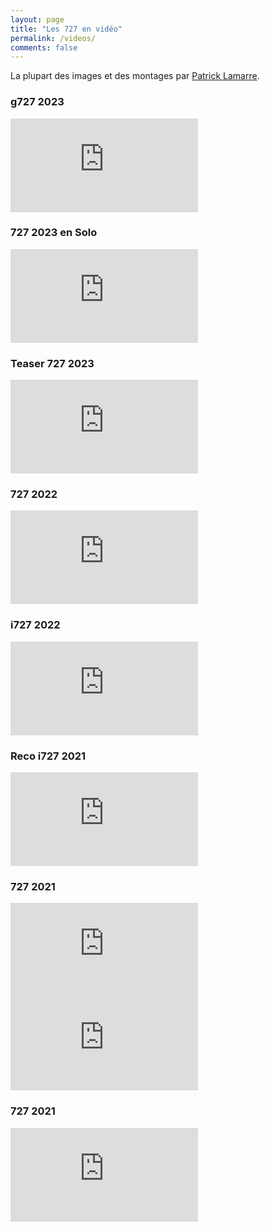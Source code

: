 ```yaml
---
layout: page
title: "Les 727 en vidéo"
permalink: /videos/
comments: false
---
```


La plupart des images et des montages par [Patrick Lamarre](https://www.youtube.com/@PaTVenture34/).

### g727 2023

<div class="video"><iframe class="video" src="https://www.youtube.com/embed/Bo42Ue6Qtvk?si=k_lsPyRZWOE4hf1n" title="YouTube video player" frameborder="0" allow="accelerometer; autoplay; clipboard-write; encrypted-media; gyroscope; picture-in-picture; web-share" allowfullscreen></iframe></div>

### 727 2023 en Solo
<div class="video"><iframe class="video" src="https://www.youtube.com/embed/PzbZjQmNVEQ?si=NFQBWEg0Sz9Av4lr" title="YouTube video player" frameborder="0" all ow="accelerometer; autoplay; clipboard-write; encrypted-media; gyroscope; picture-in-picture; web-share" allowfullscreen></iframe></div>

### Teaser 727 2023

<div class="video"><iframe class="video" src="https://www.youtube.com/embed/GmXJpr1n7FQ?si=xMhgQw-pTMfZzk0-" title="YouTube video player" frameborder="0" allow="accelerometer; autoplay; clipboard-write; encrypted-media; gyroscope; picture-in-picture; web-share" allowfullscreen></iframe></div>

### 727 2022

<div class="video"><iframe class="video" src="https://www.youtube.com/embed/HOPULxl3c_8" title="YouTube video player" frameborder="0" allow="accelerometer; autoplay; clipboard-write; encrypted-media; gyroscope; picture-in-picture" allowfullscreen></iframe></div>

### i727 2022 

<div class="video"><iframe class="video" src="https://www.youtube.com/embed/mLG9Mg06Lf8" title="YouTube video player" frameborder="0" allow="accelerometer; autoplay; clipboard-write; encrypted-media; gyroscope; picture-in-picture" allowfullscreen></iframe></div>

### Reco i727 2021

<div class="video"><iframe class="video" src="https://www.youtube.com/embed/UXg0Dkxe26M?si=_-bVrwG3pw67gl6p" title="YouTube video player" frameborder="0" allow="accelerometer; autoplay; clipboard-write; encrypted-media; gyroscope; picture-in-picture; web-share" allowfullscreen></iframe></div>

### 727 2021

<div class="video"><iframe class="video" src="https://www.youtube.com/embed/OMEFrbB_vJc?si=W8NtoXPjBugR4g92" title="YouTube video player" frameborder="0" allow="accelerometer; autoplay; clipboard-write; encrypted-media; gyroscope; picture-in-picture; web-share" allowfullscreen></iframe></div>

<div class="video"><iframe class="video" src="https://www.youtube.com/embed/43gdhi_bIOQ?si=L1rcm_EFWwsZsrg1" title="YouTube video player" frameborder="0" allow="accelerometer; autoplay; clipboard-write; encrypted-media; gyroscope; picture-in-picture; web-share" allowfullscreen></iframe></div>

### 727 2021

<div class="video"><iframe class="video" src="https://www.youtube.com/embed/dsf6yhWoETE" title="YouTube video player" frameborder="0" allow="accelerometer; autoplay; clipboard-write; encrypted-media; gyroscope; picture-in-picture" allowfullscreen></iframe></div>
